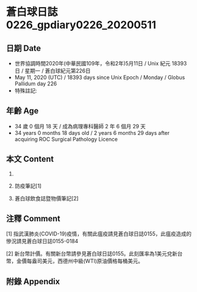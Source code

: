 # 蒼白球日誌0226_gpdiary0226_20200511 #

## 日期 Date ##

* 世界協調時間2020年(中華民國109年，令和2年)5月11日 / Unix 紀元 18393 日 / 星期一 / 蒼白球紀元第226日
* May 11, 2020 (UTC) / 18393 days since Unix Epoch / Monday / Globus Pallidum day 226
* 特殊註記:

## 年齡 Age ##

* 34 歲 0 個月 18 天 / 成為病理專科醫師 2 年 6 個月 29 天
* 34 years 0 months 18 days old / 2 years 6 months 29 days after acquiring ROC Surgical Pathology Licence

## 本文 Content ##

1. 

    
2. 防疫筆記[1]

    
3. 蒼白球飲食誌暨物價筆記[2]

    

## 注釋 Comment ##

[1] 指武漢肺炎(COVID-19)疫情，有關此瘟疫請見蒼白球日誌0155，此瘟疫造成的慘況請見蒼白球日誌0155-0184


[2] 新台幣計價。有關新台幣請參見蒼白球日誌0155。此刻匯率為1美元兌新台幣，金價每盎司美元，西德州中級(WTI)原油價格每桶美元。



## 附錄 Appendix ##

